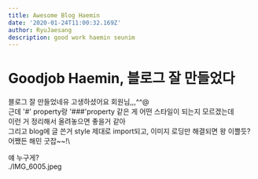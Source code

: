 ```yaml
---
title: Awesome Blog Haemin
date: '2020-01-24T11:00:32.169Z'
author: RyuJaesang
description: good work haemin seunim
---
```


# Goodjob Haemin, 블로그 잘 만들었다

블로그 잘 만들었네유 고생하셨어요 회원님,,,^^@\
근데 '#' property랑 '###'property 같은 게 어떤 스타일이 되는지 모르겠는데\
이런 거 정리해서 올려놓으면 좋을거 같아\
그리고 blog에 글 쓴거 style 제대로 import되고, 이미지 로딩만 해결되면 왕 이쁠듯?\
어쨌든 해민 굿잡~~!\

얘 누구게?\
./IMG_6005.jpeg
